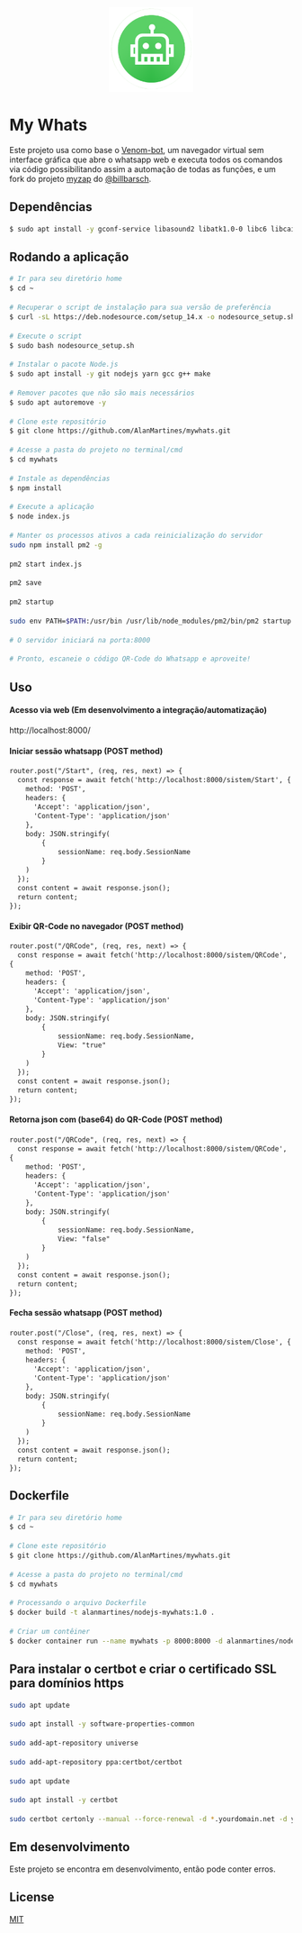
<p align="center">
  <img src="./public/images/whatsapp-bot.png" width="150" alt="My Whats">
</p>

# My Whats
 Este projeto usa como base o [Venom-bot](https://github.com/orkestral/venom "Venom-bot"), um navegador virtual sem interface gráfica que abre o whatsapp web e executa todos os comandos via código possibilitando assim a automação de todas as funções, e um fork do projeto [myzap](https://github.com/billbarsch/myzap "myzap") do [@billbarsch](https://github.com/billbarsch "@billbarsch").

## Dependências
```bash
$ sudo apt install -y gconf-service libasound2 libatk1.0-0 libc6 libcairo2 libcups2 libdbus-1-3 libexpat1 libfontconfig1 libgcc1 libgconf-2-4 libgdk-pixbuf2.0-0 libglib2.0-0 libgtk-3-0 libnspr4 libpango-1.0-0 libpangocairo-1.0-0 libstdc++6 libx11-6 libx11-xcb1 libxcb1 libxcomposite1 libxcursor1 libxdamage1 libxext6 libxfixes3 libxi6 libxrandr2 libxrender1 libxss1 libxtst6 ca-certificates fonts-liberation libappindicator1 libnss3 lsb-release xdg-utils wget build-essential apt-transport-https libgbm-dev
```
## Rodando a aplicação

```bash
# Ir para seu diretório home
$ cd ~

# Recuperar o script de instalação para sua versão de preferência
$ curl -sL https://deb.nodesource.com/setup_14.x -o nodesource_setup.sh

# Execute o script 
$ sudo bash nodesource_setup.sh

# Instalar o pacote Node.js
$ sudo apt install -y git nodejs yarn gcc g++ make

# Remover pacotes que não são mais necessários
$ sudo apt autoremove -y

# Clone este repositório
$ git clone https://github.com/AlanMartines/mywhats.git

# Acesse a pasta do projeto no terminal/cmd
$ cd mywhats

# Instale as dependências
$ npm install

# Execute a aplicação 
$ node index.js

# Manter os processos ativos a cada reinicialização do servidor
sudo npm install pm2 -g

pm2 start index.js

pm2 save

pm2 startup

sudo env PATH=$PATH:/usr/bin /usr/lib/node_modules/pm2/bin/pm2 startup systemd -u ${USER} --hp /home/${USER}

# O servidor iniciará na porta:8000

# Pronto, escaneie o código QR-Code do Whatsapp e aproveite!
```
## Uso
#### Acesso via web (Em desenvolvimento a integração/automatização)
http://localhost:8000/

#### Iniciar sessão whatsapp (POST method)
```node
router.post("/Start", (req, res, next) => {
  const response = await fetch('http://localhost:8000/sistem/Start', {
    method: 'POST',
    headers: {
      'Accept': 'application/json',
      'Content-Type': 'application/json'
    },
    body: JSON.stringify(
        {
            sessionName: req.body.SessionName
        }
    )
  });
  const content = await response.json();
  return content;
});
```

####  Exibir QR-Code no navegador (POST method)
```node
router.post("/QRCode", (req, res, next) => {
  const response = await fetch('http://localhost:8000/sistem/QRCode', {
    method: 'POST',
    headers: {
      'Accept': 'application/json',
      'Content-Type': 'application/json'
    },
    body: JSON.stringify(
        {
            sessionName: req.body.SessionName,
            View: "true"
        }
    )
  });
  const content = await response.json();
  return content;
});
```

####  Retorna json com (base64) do QR-Code (POST method)
```node
router.post("/QRCode", (req, res, next) => {
  const response = await fetch('http://localhost:8000/sistem/QRCode', {
    method: 'POST',
    headers: {
      'Accept': 'application/json',
      'Content-Type': 'application/json'
    },
    body: JSON.stringify(
        {
            sessionName: req.body.SessionName,
            View: "false"
        }
    )
  });
  const content = await response.json();
  return content;
});
```

#### Fecha sessão whatsapp (POST method)
```node
router.post("/Close", (req, res, next) => {
  const response = await fetch('http://localhost:8000/sistem/Close', {
    method: 'POST',
    headers: {
      'Accept': 'application/json',
      'Content-Type': 'application/json'
    },
    body: JSON.stringify(
        {
            sessionName: req.body.SessionName
        }
    )
  });
  const content = await response.json();
  return content;
});
```

## Dockerfile
```bash
# Ir para seu diretório home
$ cd ~

# Clone este repositório
$ git clone https://github.com/AlanMartines/mywhats.git

# Acesse a pasta do projeto no terminal/cmd
$ cd mywhats

# Processando o arquivo Dockerfile
$ docker build -t alanmartines/nodejs-mywhats:1.0 .

# Criar um contêiner
$ docker container run --name mywhats -p 8000:8000 -d alanmartines/nodejs-mywhats:1.0
```
## Para instalar o certbot e criar o certificado SSL para domínios https
```bash
sudo apt update

sudo apt install -y software-properties-common

sudo add-apt-repository universe

sudo add-apt-repository ppa:certbot/certbot

sudo apt update

sudo apt install -y certbot

sudo certbot certonly --manual --force-renewal -d *.yourdomain.net -d yourdomain.net --agree-tos --no-bootstrap --manual-public-ip-logging-ok --preferred-challenges dns-01 --server https://acme-v02.api.letsencrypt.org/directory
```

## Em desenvolvimento
Este projeto se encontra em desenvolvimento, então pode conter erros.

## License
[MIT](https://choosealicense.com/licenses/mit/)
